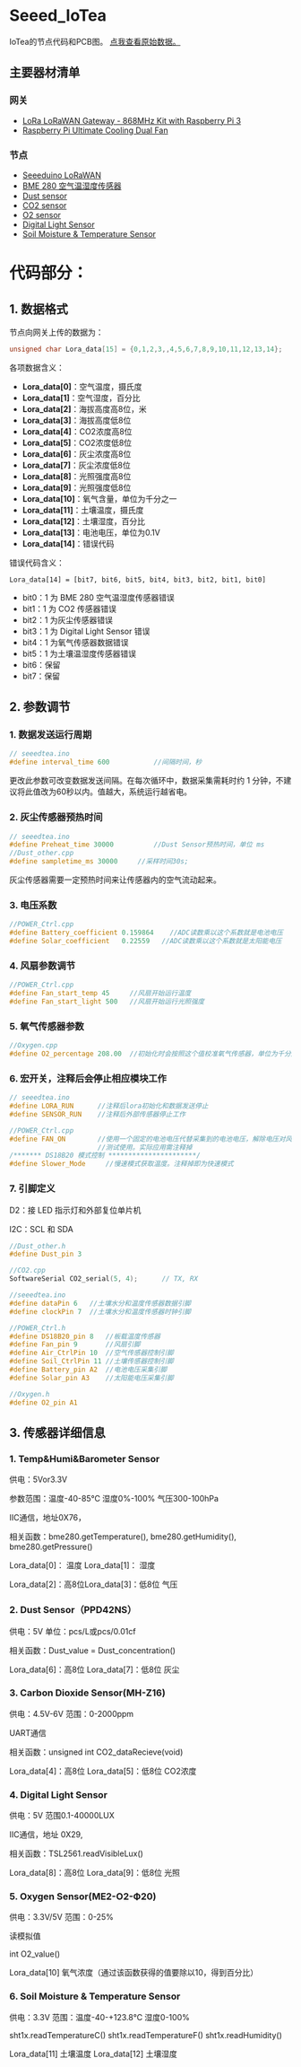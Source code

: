 # Seeed_IoTea

IoTea的节点代码和PCB图。
<a href="https://cn1.loriot.io/apps/websocket.html?token=vnwDBQAAAA1jbjEubG9yaW90LmlvliKTqUfFMlIiSug0jy9a2A==">点我查看原始数据。</a>

## 主要器材清单

### 网关

- <a href="https://www.seeedstudio.com/LoRa-LoRaWAN-Gateway-868MHz-Kit-with-Raspberry-Pi-3-p-2823.html">LoRa LoRaWAN Gateway - 868MHz Kit with Raspberry Pi 3</a>
- <a href="https://www.seeedstudio.com/Raspberry-Pi-Ultimate-Cooling-Dual-Fan-p-2926.html">Raspberry Pi Ultimate Cooling Dual Fan</a>

### 节点

- <a href="https://www.seeedstudio.com/s/Seeeduino-LoRaWAN-p-2780.html">Seeeduino LoRaWAN</a>
- <a href="https://www.seeedstudio.com/s/Grove-Temp%26Humi%26Barometer-Sensor-(BME280)-p-2653.html">BME 280 空气温湿度传感器</a>
- <a href="https://www.seeedstudio.com/s/Grove-Dust-Sensor%EF%BC%88PPD42NS%EF%BC%89-p-1050.html">Dust sensor</a>
- <a href="https://www.seeedstudio.com/s/Grove-Carbon-Dioxide-Sensor(MH-Z16)-p-1863.html">CO2 sensor</a>
- <a href="https://www.seeedstudio.com/s/Grove-Oxygen-Sensor(ME2-O2-%D0%A420)-p-1541.html">O2 sensor</a>
- <a href="https://www.seeedstudio.com/s/Grove-Digital-Light-Sensor-p-1281.html">Digital Light Sensor</a>
- <a href="https://www.seeedstudio.com/s/Soil-Moisture-%26-Temperature-Sensor-p-1356.html">Soil Moisture & Temperature Sensor</a>


# 代码部分：
## 1. 数据格式

节点向网关上传的数据为：

```c
unsigned char Lora_data[15] = {0,1,2,3,,4,5,6,7,8,9,10,11,12,13,14};
```

各项数据含义：

- **Lora_data[0]**：空气温度，摄氏度
- **Lora_data[1]**：空气湿度，百分比
- **Lora_data[2]**：海拔高度高8位，米
- **Lora_data[3]**：海拔高度低8位
- **Lora_data[4]**：CO2浓度高8位
- **Lora_data[5]**：CO2浓度低8位
- **Lora_data[6]**：灰尘浓度高8位
- **Lora_data[7]**：灰尘浓度低8位
- **Lora_data[8]**：光照强度高8位
- **Lora_data[9]**：光照强度低8位
- **Lora_data[10]**：氧气含量，单位为千分之一
- **Lora_data[11]**：土壤温度，摄氏度
- **Lora_data[12]**：土壤湿度，百分比
- **Lora_data[13]**：电池电压，单位为0.1V
- **Lora_data[14]**：错误代码

错误代码含义：

```
Lora_data[14] = [bit7, bit6, bit5, bit4, bit3, bit2, bit1, bit0]
```
- bit0：1 为 BME 280 空气温湿度传感器错误
- bit1：1 为 CO2 传感器错误
- bit2：1 为灰尘传感器错误
- bit3：1 为 Digital Light Sensor 错误
- bit4：1 为氧气传感器数据错误
- bit5：1 为土壤温湿度传感器错误
- bit6：保留
- bit7：保留

## 2. 参数调节

### 1. 数据发送运行周期

```c
// seeedtea.ino
#define interval_time 600			//间隔时间，秒
```
更改此参数可改变数据发送间隔。在每次循环中，数据采集需耗时约 1 分钟，不建议将此值改为60秒以内。值越大，系统运行越省电。

### 2. 灰尘传感器预热时间

```c
// seeedtea.ino
#define Preheat_time 30000			//Dust Sensor预热时间，单位 ms
//Dust_other.cpp
#define sampletime_ms 30000		//采样时间30s;
```
灰尘传感器需要一定预热时间来让传感器内的空气流动起来。

### 3. 电压系数

```c
//POWER_Ctrl.cpp
#define Battery_coefficient 0.159864	//ADC读数乘以这个系数就是电池电压
#define Solar_coefficient   0.22559	  //ADC读数乘以这个系数就是太阳能电压
```

### 4. 风扇参数调节

```c
//POWER_Ctrl.cpp
#define Fan_start_temp 45     //风扇开始运行温度
#define Fan_start_light 500   //风扇开始运行光照强度
```

### 5. 氧气传感器参数

```c
//Oxygen.cpp
#define O2_percentage 208.00  //初始化时会按照这个值校准氧气传感器，单位为千分之一
```

### 6. 宏开关，注释后会停止相应模块工作

```c
// seeedtea.ino
#define LORA_RUN      //注释后lora初始化和数据发送停止
#define SENSOR_RUN    //注释后外部传感器停止工作

//POWER_Ctrl.cpp
#define FAN_ON        //使用一个固定的电池电压代替采集到的电池电压，解除电压对风扇的判断
                      //测试使用。实际应用需注释掉
/******* DS18B20 模式控制 **********************/
#define Slower_Mode		//慢速模式获取温度。注释掉即为快速模式
```

### 7. 引脚定义

D2：接 LED 指示灯和外部复位单片机

I2C：SCL 和 SDA

```c
//Dust_other.h
#define Dust_pin 3

//CO2.cpp
SoftwareSerial CO2_serial(5, 4);      // TX, RX

//seeedtea.ino
#define dataPin 6   //土壤水分和温度传感器数据引脚
#define clockPin 7  //土壤水分和温度传感器时钟引脚

//POWER_Ctrl.h
#define DS18B20_pin 8   //板载温度传感器
#define Fan_pin 9       //风扇引脚
#define Air_CtrlPin 10  //空气传感器控制引脚
#define Soil_CtrlPin 11 //土壤传感器控制引脚
#define Battery_pin A2  //电池电压采集引脚
#define Solar_pin A3    //太阳能电压采集引脚

//Oxygen.h
#define O2_pin A1
```

## 3. 传感器详细信息

### 1.	Temp&Humi&Barometer Sensor

供电：5Vor3.3V

参数范围：温度-40-85℃ 湿度0%-100% 气压300-100hPa

IIC通信，地址0X76，

相关函数：bme280.getTemperature(), bme280.getHumidity(), bme280.getPressure()

Lora_data[0]： 温度 Lora_data[1]： 湿度

Lora_data[2]：高8位Lora_data[3]：低8位 气压

### 2.	Dust Sensor（PPD42NS）

供电：5V 单位：pcs/L或pcs/0.01cf

相关函数：Dust_value = Dust_concentration()

Lora_data[6]：高8位  Lora_data[7]：低8位 灰尘

### 3.	Carbon Dioxide Sensor(MH-Z16)

供电：4.5V-6V 范围：0-2000ppm

UART通信

相关函数：unsigned int CO2_dataRecieve(void)

Lora_data[4]：高8位   Lora_data[5]：低8位  CO2浓度

### 4.	Digital Light Sensor

供电：5V 范围0.1-40000LUX

IIC通信，地址 0X29,

相关函数：TSL2561.readVisibleLux()

Lora_data[8]：高8位   Lora_data[9]：低8位  光照

### 5.	Oxygen Sensor(ME2-O2-Ф20)

供电：3.3V/5V 范围：0-25%

读模拟值

int O2_value()

Lora_data[10] 氧气浓度（通过该函数获得的值要除以10，得到百分比）

### 6.	Soil Moisture & Temperature Sensor

供电：3.3V 范围：温度-40-+123.8℃ 湿度0-100%

sht1x.readTemperatureC() sht1x.readTemperatureF() sht1x.readHumidity()

Lora_data[11] 土壤温度 Lora_data[12] 土壤湿度
